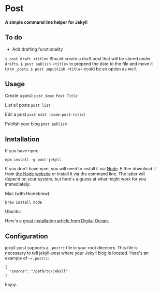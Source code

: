 # Post

#### A simple command line helper for Jekyll

## To do

- Add drafting functionality

`$ post draft <title>` Should create a draft post that will be stored under `drafts`. `$ post publish <title>` to prepend the date to the file and move it to to `_posts`. `$ post unpublish <title>` could be an option as well.

## Usage

Create a post:
`post Some Post Title`

List all posts
`post list`

Edit a post
`post edit [some-post-title]`

Publish your blog
`post publish`

## Installation

If you have npm:

`npm install -g post-jekyll`

If you don't have npm, you will need to install it via [Node](http://nodejs.org/). Either download it from [the Node website](http://nodejs.org/) or install it via the command line. The latter will depend on your system, but here's a guess at what might work for you immediately:

Mac (with Homebrew):

`brew install node`

Ubuntu:

Here's a [great installation article from Digital Ocean.][do]

[do]: https://www.digitalocean.com/community/tutorials/how-to-install-node-js-on-an-ubuntu-14-04-server

## Configuration

jekyll-post supports a `.postrc` file in your root directory. This file is necessary to tell jekyll-post where your Jekyll blog is located. Here's an example of `~/.postrc`:

```
{
  "source": "/path/to/jekyll"
}
```

Enjoy.
